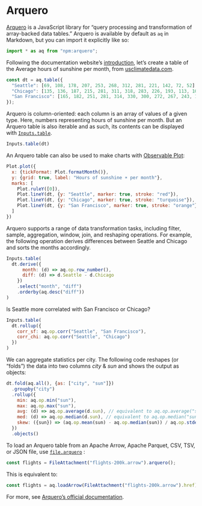 <style type="text/css">

/* Full-width tables are too wide with only one or two columns. */
form.inputs-3a86ea-table {
  max-width: 640px;
}

</style>

# Arquero

[Arquero](https://uwdata.github.io/arquero/) is a JavaScript library for “query processing and transformation of array-backed data tables.” Arquero is available by default as `aq` in Markdown, but you can import it explicitly like so:

```js run=false
import * as aq from "npm:arquero";
```

Following the documentation website’s [introduction](https://uwdata.github.io/arquero/), let’s create a table of the Average hours of sunshine per month, from [usclimatedata.com](https://usclimatedata.com/).

```js echo
const dt = aq.table({
  "Seattle": [69, 108, 178, 207, 253, 268, 312, 281, 221, 142, 72, 52],
  "Chicago": [135, 136, 187, 215, 281, 311, 318, 283, 226, 193, 113, 106],
  "San Francisco": [165, 182, 251, 281, 314, 330, 300, 272, 267, 243, 189, 156]
});
```

Arquero is column-oriented: each column is an array of values of a given type. Here, numbers representing hours of sunshine per month. But an Arquero table is also iterable and as such, its contents can be displayed with [`Inputs.table`](/inputs/table).

```js echo
Inputs.table(dt)
```

An Arquero table can also be used to make charts with [Observable Plot](./plot):

```js echo
Plot.plot({
  x: {tickFormat: Plot.formatMonth()},
  y: {grid: true, label: "Hours of sunshine ☀️ per month"},
  marks: [
    Plot.ruleY([0]),
    Plot.lineY(dt, {y: "Seattle", marker: true, stroke: "red"}),
    Plot.lineY(dt, {y: "Chicago", marker: true, stroke: "turquoise"}),
    Plot.lineY(dt, {y: "San Francisco", marker: true, stroke: "orange"})
  ]
})
```

Arquero supports a range of data transformation tasks, including filter, sample, aggregation, window, join, and reshaping operations. For example, the following operation derives differences between Seattle and Chicago and sorts the months accordingly.

```js echo
Inputs.table(
  dt.derive({
      month: (d) => aq.op.row_number(),
      diff: (d) => d.Seattle - d.Chicago
    })
    .select("month", "diff")
    .orderby(aq.desc("diff"))
)
```

Is Seattle more correlated with San Francisco or Chicago?

```js echo
Inputs.table(
  dt.rollup({
    corr_sf: aq.op.corr("Seattle", "San Francisco"),
    corr_chi: aq.op.corr("Seattle", "Chicago")
  })
)
```

We can aggregate statistics per city. The following code reshapes (or “folds”) the data into two columns _city_ & _sun_ and shows the output as objects:

```js echo
dt.fold(aq.all(), {as: ["city", "sun"]})
  .groupby("city")
  .rollup({
    min: aq.op.min("sun"),
    max: aq.op.max("sun"),
    avg: (d) => aq.op.average(d.sun), // equivalent to aq.op.average("sun")
    med: (d) => aq.op.median(d.sun), // equivalent to aq.op.median("sun")
    skew: ({sun}) => (aq.op.mean(sun) - aq.op.median(sun)) / aq.op.stdev(sun)
  })
  .objects()
```

To load an Arquero table from an Apache Arrow, Apache Parquet, CSV, TSV, or JSON file, use [`file.arquero`](../files#supported-formats) <a href="https://github.com/observablehq/framework/releases/tag/v1.10.0" class="observablehq-version-badge" data-version="^1.10.0" title="Added in 1.10.0"></a>:

```js run=false
const flights = FileAttachment("flights-200k.arrow").arquero();
```

This is equivalent to:

```js run=false
const flights = aq.loadArrow(FileAttachment("flights-200k.arrow").href);
```

For more, see [Arquero’s official documentation](https://uwdata.github.io/arquero/).
